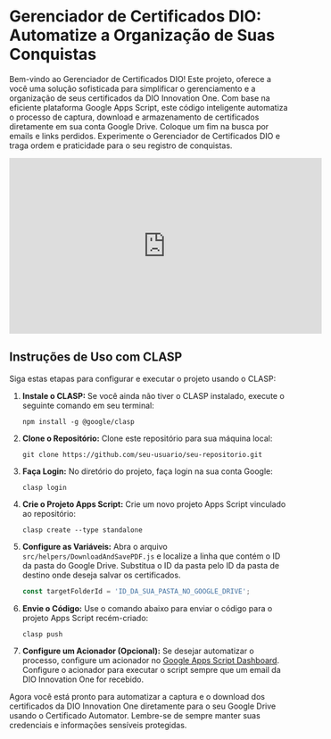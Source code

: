# Gerenciador de Certificados DIO: Automatize a Organização de Suas Conquistas

Bem-vindo ao Gerenciador de Certificados DIO! Este projeto, oferece a você uma solução sofisticada para simplificar o gerenciamento e a organização de seus certificados da DIO Innovation One. Com base na eficiente plataforma Google Apps Script, este código inteligente automatiza o processo de captura, download e armazenamento de certificados diretamente em sua conta Google Drive. Coloque um fim na busca por emails e links perdidos. Experimente o Gerenciador de Certificados DIO e traga ordem e praticidade para o seu registro de conquistas.

<div align="center">
<iframe width="560" height="315" src="https://www.youtube.com/embed/lI3IvUamE-M" title="YouTube video player" frameborder="0" allow="accelerometer; autoplay; clipboard-write; encrypted-media; gyroscope; picture-in-picture; web-share" allowfullscreen></iframe>
</div>

## Instruções de Uso com CLASP

Siga estas etapas para configurar e executar o projeto usando o CLASP:

1. **Instale o CLASP:** Se você ainda não tiver o CLASP instalado, execute o seguinte comando em seu terminal:

    ```
    npm install -g @google/clasp
    ```

2. **Clone o Repositório:** Clone este repositório para sua máquina local:

    ```
    git clone https://github.com/seu-usuario/seu-repositorio.git
    ```

3. **Faça Login:** No diretório do projeto, faça login na sua conta Google:

    ```
    clasp login
    ```

4. **Crie o Projeto Apps Script:** Crie um novo projeto Apps Script vinculado ao repositório:

    ```
    clasp create --type standalone
    ```

5. **Configure as Variáveis:** Abra o arquivo `src/helpers/DownloadAndSavePDF.js` e localize a linha que contém o ID da pasta do Google Drive. Substitua o ID da pasta pelo ID da pasta de destino onde deseja salvar os certificados.

    ```javascript
    const targetFolderId = 'ID_DA_SUA_PASTA_NO_GOOGLE_DRIVE';
    ```

6. **Envie o Código:** Use o comando abaixo para enviar o código para o projeto Apps Script recém-criado:

    ```
    clasp push
    ```

7. **Configure um Acionador (Opcional):** Se desejar automatizar o processo, configure um acionador no [Google Apps Script Dashboard](https://script.google.com). Configure o acionador para executar o script sempre que um email da DIO Innovation One for recebido.

Agora você está pronto para automatizar a captura e o download dos certificados da DIO Innovation One diretamente para o seu Google Drive usando o Certificado Automator. Lembre-se de sempre manter suas credenciais e informações sensíveis protegidas.



